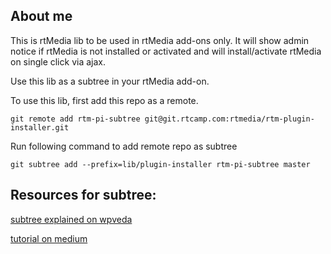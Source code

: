 ## About me

This is rtMedia lib to be used in rtMedia add-ons only. It will show admin notice if rtMedia is not installed or activated
and will install/activate rtMedia on single click via ajax.

Use this lib as a subtree in your rtMedia add-on.

To use this lib, first add this repo as a remote.

	git remote add rtm-pi-subtree git@git.rtcamp.com:rtmedia/rtm-plugin-installer.git

Run following command to add remote repo as subtree

	git subtree add --prefix=lib/plugin-installer rtm-pi-subtree master

## Resources for subtree:

[subtree explained on wpveda](http://wpveda.com/git/subtree.html)

[tutorial on medium](https://medium.com/@v/git-subtrees-a-tutorial-6ff568381844)
